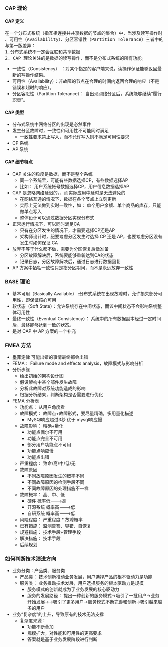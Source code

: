 ### CAP 理论
#### CAP 定义
<pre>
在一个分布式系统（指互相连接并共享数据的节点的集合）中，当涉及读写操作时，只能保证一致性（Consistence）
、可用性（Availability）、分区容错性（Partition Tolerance）三者中的两个，另外一个必须被牺牲。
与第一版差异：
1.分布式系统不一定会互联和共享数据
2. CAP 理论关注的是数据的读写操作，而不是分布式系统的所有功能。
</pre> 
- 一致性（Consistency） ：对某个指定的客户端来说，读操作保证能够返回最新的写操作结果。
- 可用性（Availability）：非故障的节点在合理的时间内返回合理的响应（不是错误和超时的响应）。
- 分区容忍性（Partition Tolerance）： 当出现网络分区后，系统能够继续“履行职责”。 

#### CAP 类型
- 分布式系统中网络分区的出现是必然事件
- 发生分区故障时，一致性和可用性不可能同时满足
    - 一致性要求禁止写入，而不允许写入则不满足可用性要求
- CP 系统    
- AP 系统

#### CAP 细节特点
- CAP 关注的粒度是数据，而不是整个系统
    - 同一个系统里，可能有些数据选择CP，有些数据选择AP
    - 比如： 用户系统帐号数据选择CP，用户信息数据选择AP
- CAP 是忽略网络延迟的，，而实际应用中延时是无法避免的               
    - 在网络互通的情况下，数据在各个节点上立刻更新
    - 实际上无法做到实时一致性，如： 单个用户余额、单个商品的库存，只能做单点写入
    - 整体设计可以通过数据分区实现分布式
- 正常运行情况下，可以同时满足CA
    - 只有在分区发生的情况下，才需要选择CP还是AP
    - 架构师设计时，纪要考虑分区发生时选择 CP 还是 AP，也要考虑分区没有发生时如何保证 CA 
- 放弃不等于什么都不做，需要为分区恢复后做准备
    - 分区故障解决后，系统要能够重新达到CA的状态
    - 记录日志，分区故障解决后，通过日志进行数据回复
- AP 方案中牺牲一致性只是指分区期间，而不是永远放弃一致性

### BASE 理论
- 基本可用（Basically Available） :分布式系统在出现故障时，允许损失部分可用性，即保证核心可用
- 软状态（Soft State）：允许系统存在中间状态，而该中间状态不会影响系统整体可用性
- 最终一致性（Eventual Consistency）： 系统中的所有数据副本经过一定时间后，最终能够达到一致的状态。
- 是对 CAP 中 AP 方案的一个补充      

### FMEA 方法 
- 墨菲定律 可能出错的事情最终都会出错
- FEMA： Failure mode and effects analysis，故障模式与影响分析 
- 分析步骤
    - 给出初始的架构设计图
    - 假设架构中某个部件发生故障
    - 分析此故障对系统功能造成的影响
    - 根据分析结果，判断架构是否需要进行优化 
- FEMA 分析表
    - 功能点： 从用户角度看
    - 故障模式： 故障点+故障形式，要尽量精确，多用量化描述
        - MySQl响应超过3秒 优于 mysql响应慢
    - 故障影响： 精确+量化
        - 功能点偶尔不可用
        - 功能点完全不可用
        - 部分用户功能点不可用
        - 功能点响应慢
        - 功能点出错
    - 严重程度： 致命/高/中/低/无
    - 故障原因
        - 不同故障原因发生的概率不同
        - 不同故障原因的检测手段不同
        - 不同故障原因的处理措施不一样
    - 故障概率： 高、中、低
        - 硬件      概率低--->高
        - 开源系统  概率高--->低
        - 自研系统  概率高--->低
    - 风险程度： 严重程度 * 故障概率
    - 已有措施： 监测告警、容错、自恢复
    - 规避措施： 技术手段+管理手段
    - 解决措施： 技术手段
    - 后续规划
 
### 如何判断技术演进方向
- 业务分类：产品类、服务类
    - 产品类： 技术创新推动业务发展，用户选择产品的根本驱动力是功能
    - 服务类： 业务推动技术发展，用户选择服务的根本驱动力是规模
        - 服务模式的创新就成为了业务发展的核心驱动力
        - 服务的发展路径： 提出一种创新的服务模式→吸引了一批用户→业务开始发展→→吸引了更多用户→服务模式不断完善和创新→吸引越来越多的用户
- 业务“复杂度”的上升，导致原有的技术无法支撑
    - 复杂度来源：
        - 功能不断叠加
        - 规模扩大，对性能和可用性的更高要求
        - 答案就是基于业务发展阶段进行判断
          
  
                                             
          
    